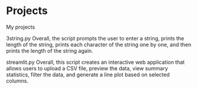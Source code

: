 # Projects
My projects

3string.py 
Overall, the script prompts the user to enter a string, prints the length of the string, prints each character of the string one by one, and then prints the length of the string again.

streamlit.py
Overall, this script creates an interactive web application that allows users to upload a CSV file, preview the data, view summary statistics, filter the data, and generate a line plot based on selected columns.

